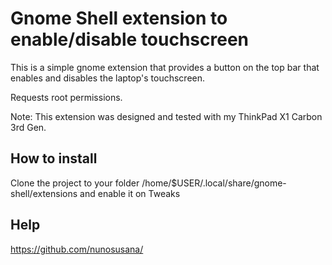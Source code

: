 # Gnome Shell extension to enable/disable touchscreen

This is a simple gnome extension that provides a button on the top bar that enables and disables the laptop's touchscreen.

Requests root permissions.

Note: This extension was designed and tested with my ThinkPad X1 Carbon 3rd Gen.

## How to install

Clone the project to your folder /home/$USER/.local/share/gnome-shell/extensions and enable it on Tweaks

## Help

https://github.com/nunosusana/

